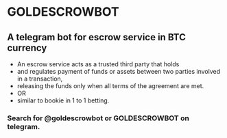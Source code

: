 # GOLDESCROWBOT

## A telegram bot for escrow service in BTC currency

- An escrow service acts as a trusted third party that holds
- and regulates payment of funds or assets between two parties involved in a transaction,
- releasing the funds only when all terms of the agreement are met.
- OR
- similar to bookie in 1 to 1 betting.
   
### Search for @goldescrowbot or GOLDESCROWBOT on telegram.
